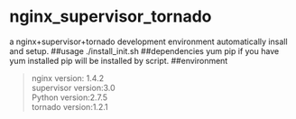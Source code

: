 nginx_supervisor_tornado
========================
a nginx+supervisor+tornado development environment automatically insall and setup.
##usage
	./install_init.sh
##dependencies
	yum pip
if you have yum installed pip will be installed by script.
##environment
  >nginx version: 1.4.2<br>
  >supervisor version:3.0<br>
  >Python version:2.7.5<br>
  >tornado version:1.2.1<br>
